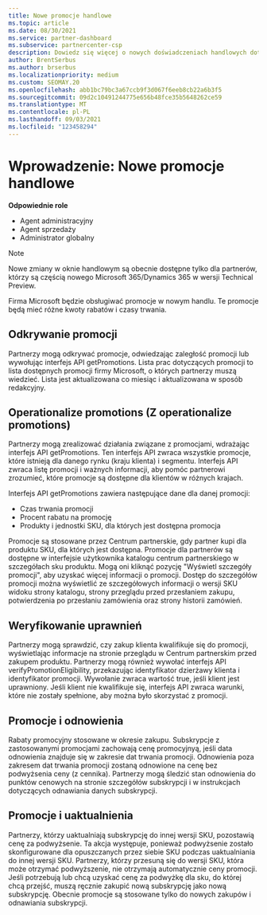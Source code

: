 ```yaml
---
title: Nowe promocje handlowe
ms.topic: article
ms.date: 08/30/2021
ms.service: partner-dashboard
ms.subservice: partnercenter-csp
description: Dowiedz się więcej o nowych doświadczeniach handlowych dotyczących odkrywania i kupowania promocji.
author: BrentSerbus
ms.author: brserbus
ms.localizationpriority: medium
ms.custom: SEOMAY.20
ms.openlocfilehash: abb1bc79bc3a67ccb9f3d067f6eeb8cb22a6b3f5
ms.sourcegitcommit: 09d2c10491244775e656b48fce35b5648262ce59
ms.translationtype: MT
ms.contentlocale: pl-PL
ms.lasthandoff: 09/03/2021
ms.locfileid: "123458294"
---
```

# <a name="introduction-new-commerce-promotions"></a>Wprowadzenie: Nowe promocje handlowe

**Odpowiednie role**

- Agent administracyjny
- Agent sprzedaży
- Administrator globalny

> [!Note] 
> Nowe zmiany w oknie handlowym są obecnie dostępne tylko dla partnerów, którzy są częścią nowego Microsoft 365/Dynamics 365 w wersji Technical Preview.

Firma Microsoft będzie obsługiwać promocje w nowym handlu. Te promocje będą mieć różne kwoty rabatów i czasy trwania. 

## <a name="discovering-promotions"></a>Odkrywanie promocji ##

Partnerzy mogą odkrywać promocje, odwiedzając zaległość promocji lub wywołując interfejs API getPromotions. Lista prac dotyczących promocji to lista dostępnych promocji firmy Microsoft, o których partnerzy muszą wiedzieć. Lista jest aktualizowana co miesiąc i aktualizowana w sposób redakcyjny. 


## <a name="operationalize-promotions"></a>Operationalize promotions (Z operationalize promotions) ##

Partnerzy mogą zrealizować działania związane z promocjami, wdrażając interfejs API getPromotions. Ten interfejs API zwraca wszystkie promocje, które istnieją dla danego rynku (kraju klienta) i segmentu. Interfejs API zwraca listę promocji i ważnych informacji, aby pomóc partnerowi zrozumieć, które promocje są dostępne dla klientów w różnych krajach. 


Interfejs API getPromotions zawiera następujące dane dla danej promocji:

- Czas trwania promocji
- Procent rabatu na promocję
- Produkty i jednostki SKU, dla których jest dostępna promocja

Promocje są stosowane przez Centrum partnerskie, gdy partner kupi dla produktu SKU, dla których jest dostępna. Promocje dla partnerów są dostępne w interfejsie użytkownika katalogu centrum partnerskiego w szczegółach sku produktu. Mogą oni kliknąć pozycję "Wyświetl szczegóły promocji", aby uzyskać więcej informacji o promocji. Dostęp do szczegółów promocji można wyświetlić ze szczegółowych informacji o wersji SKU widoku strony katalogu, strony przeglądu przed przesłaniem zakupu, potwierdzenia po przesłaniu zamówienia oraz strony historii zamówień. 


## <a name="verify-eligibility"></a>Weryfikowanie uprawnień ##

Partnerzy mogą sprawdzić, czy zakup klienta kwalifikuje się do promocji, wyświetlając informacje na stronie przeglądu w Centrum partnerskim przed zakupem produktu. Partnerzy mogą również wywołać interfejs API verifyPromotionEligibility, przekazując identyfikator dzierżawy klienta i identyfikator promocji. Wywołanie zwraca wartość true, jeśli klient jest uprawniony. Jeśli klient nie kwalifikuje się, interfejs API zwraca warunki, które nie zostały spełnione, aby można było skorzystać z promocji. 



## <a name="promotions-and-renewals"></a>Promocje i odnowienia ##

Rabaty promocyjny stosowane w okresie zakupu. Subskrypcje z zastosowanymi promocjami zachowają cenę promocyjnyą, jeśli data odnowienia znajduje się w zakresie dat trwania promocji. Odnowienia poza zakresem dat trwania promocji zostaną odnowione na cenę bez podwyżsenia ceny (z cennika). Partnerzy mogą śledzić stan odnowienia do punktów cenowych na stronie szczegółów subskrypcji i w instrukcjach dotyczących odnawiania danych subskrypcji.


## <a name="promotions-and-upgrades"></a>Promocje i uaktualnienia ##
Partnerzy, którzy uaktualniają subskrypcję do innej wersji SKU, pozostawią cenę za podwyżsenie. Ta akcja występuje, ponieważ podwyżsenie zostało skonfigurowane dla opuszczanych przez siebie SKU podczas uaktualniania do innej wersji SKU. Partnerzy, którzy przesuną się do wersji SKU, która może otrzymać podwyższenie, nie otrzymają automatycznie ceny promocji. Jeśli potrzebują lub chcą uzyskać cenę za podwyżkę dla sku, do której chcą przejść, muszą ręcznie zakupić nową subskrypcję jako nową subskrypcję. Obecnie promocje są stosowane tylko do nowych zakupów i odnawiania subskrypcji.



